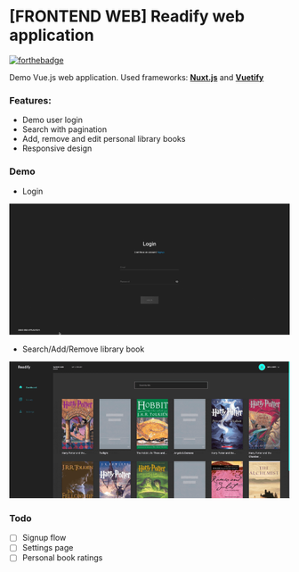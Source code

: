 # [FRONTEND WEB] Readify web application
[![forthebadge](https://forthebadge.com/images/badges/made-with-vue.svg)][vue_js]

Demo Vue.js web application. Used frameworks: <strong>[Nuxt.js][nuxt_js]</strong> and <strong>[Vuetify][vuetify]</strong>

### Features:
* Demo user login
* Search with pagination
* Add, remove and edit personal library books
* Responsive design

### Demo
* Login

![READIFY_API](https://raw.githubusercontent.com/ionchi/full-stack-demo/master/demo-src/login-demo.gif)

* Search/Add/Remove library book

![READIFY_API](https://raw.githubusercontent.com/ionchi/full-stack-demo/master/demo-src/library-book-demo.gif)

### Todo
- [ ] Signup flow
- [ ] Settings page
- [ ] Personal book ratings

[vue_js]:https://vuejs.org/ "Vue js framework (external link) ➶"
[nuxt_js]:https://nuxtjs.org/ "Nuxt js framework (external link) ➶"
[vuetify]:https://vuetifyjs.com/ "Vuetify UI framework (external link) ➶"
